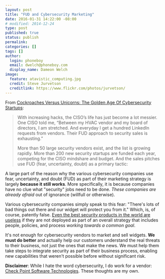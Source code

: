 ```yaml
---
layout: post
title: "FUD and Cybersecurity Marketing"
date: 2016-01-31 14:22:00 -08:00
# modified: 2014-12-24
type: post
published: true
status: publish
permalink: 
categories: []
tags: []
author:
  login: phoneboy
  email: dwelch@phoneboy.com
  display_name: Dameon Welch
image:
  feature: atavistic_computing.jpg
  credit: Steve Jurvetson
  creditlink: https://www.flickr.com/photos/jurvetson/
---
```

From [Cockroaches Versus Unicorns: The Golden Age Of Cybersecurity Startups](http://techcrunch.com/2016/01/06/cockroaches-vs-unicorns-the-golden-age-of-cybersecurity-startups/):

> With increasing hacks, the CISO’s life has just become a lot messier. One CISO told me, “Between my HVAC vendor and my board of directors, I am stretched. And everyday I get a hundred LinkedIn requests from vendors. Their FUD approach to security sales is exhausting.”
>
> More than 50 large security vendors exist, and the list is growing rapidly. More than 200 new security startups are funded each year, competing for the CISO mindshare and budget. And the sales pitches use FUD (fear, uncertainty, doubt) as a primary tactic:

A large part of the reason why the various cybersecurity companies use fear, uncertainty, and doubt (FUD) as part of their marketing strategy is largely **because it still works**. More specifically, it is because companies have no clue what "security" jobs need to be done. *These companies are already afraid* out of ignorance (willfull or otherwise).

Various cybersecurity companies simply speak to this fear: "There's lots of bad things out there and our widget will protect you from it." Which, is, of course, patently false. [Even the best security products in the world are useless](/2015/08/06/all-the-security-tools-in-the-world-wont-help-if-you-dont-do-this/) if they are not deployed as part of an overall strategy that includes people, policies, and process *working towards a common goal*. 

It's not enough for cybersecurity vendors to market and sell widgets. **We must do better** and actually help our customers understand the real threats to their business, not just the ones that make the news. We must help them take steps to integrate security as part of their business process, enabling new capabilities that weren't possible before without significant risk. 

**Disclaimer**: While I hate the word cybersecurity, I do work for a vendor: [Check Point Software Technologies](https://www.checkpoint.com). These thoughts are my own. 


